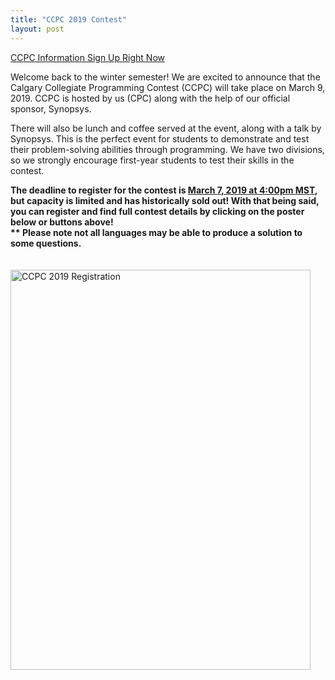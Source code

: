 ```yaml
---
title: "CCPC 2019 Contest"
layout: post
---
```

<div class="col-md-12">

<a class="btn btn-info btn-md" href="http://cpc.cpsc.ucalgary.ca/contests/ccpc/2019/index.html" role="button" target="_blank">
CCPC Information
</a>

<a class="btn btn-info btn-md" href="https://www.eventbrite.ca/e/calgary-collegiate-programming-contest-2019-tickets-55227825914" role="button" target="_blank">
Sign Up Right Now
</a>

<p>Welcome back to the winter semester! We are excited to announce that the Calgary Collegiate Programming Contest (CCPC) will take place on March 9, 2019. 
CCPC is hosted by us (CPC) along with the help of our official sponsor, Synopsys. </p>

<p>There will also be lunch and coffee served at the event, along with a talk by Synopsys. 
This is the perfect event for students to demonstrate and test their problem-solving abilities through programming. We have two divisions, 
so we strongly encourage first-year students to test their skills in the contest.
</p>

<p><b>The deadline to register for the contest is <u>March 7, 2019 at 4:00pm MST</u>, but capacity is limited and has historically sold out! With that being said, 
you can register and find full contest details by clicking on the poster below or buttons above!
<br>** Please note not all languages may be able to produce a solution to some questions.
</b>

<a href="http://cpc.cpsc.ucalgary.ca/contests/ccpc/2019/" target="_blank">
<br><br><br> <img src="/img/ccpc_2019_poster.jpg" alt="CCPC 2019 Registration" style="width:480px;height:640px;border:0;">
</a>
<br><br><br>
</p>



</div>